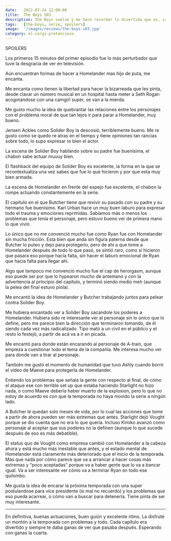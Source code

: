 ```yaml
---
date:   2022-07-24 12:00:00
title:  The Boys S03
description: The Boys vuelve y me hace recordar lo divertida que es, cada capítulo se disfrutaba un montón.
tags:   [the-boys, serie, spoilers]
image:  '/images/reviews/the-boys-s03.jpg'
category: el-corgi-pretencioso
---
```


SPOILERS

Los primeros 15 minutos del primer episodio fue lo más perturbador que tuve la desgracia de ver en televisión.

Aún encuentran formas de hacer a Homelander mas hijo de puta, me encanta.

Me encanta como tienen la libertad para hacer la bizarreada que les pinta, desde clavar un número musical en un hospital hasta meter a Seth Rogan acogotandose con una camgirl super, se van a la mierda.

Me gusto mucho la idea de quebrantar las relaciones entre los personajes con el problema moral de que tan lejos ir para parar a Homelander, muy bueno.

Jensen Ackles como Solider Boy la descosió, terriblemente bueno. Me re gusto como se quedo re atras en el tiempo y tiene opiniones tan rancias sobre todo, lo supo expresar re bien el actor.

La escena de Solider Boy hablando sobre su padre fue buenísima, el chabon sabe actuar muuuy bien.

El flashback del equipo de Solider Boy es excelente, la forma en la que se recontextualiza una vez sabes que fue lo que hicieron y por que esta muy bien armada.

La escena de Homelander en frente del espejo fue excelente, el chabon la rompe actuando constantemente en la serie.

El capítulo en el que Butcher tiene que revivir su pasado con su padre y su hermano fue buenísimo. Karl Urban hace un muy buen laburo para expresar todo el trauma y emociones reprimidas. Sabíamos más o menos los problemas que tenía el personaje, pero estuvo bueno ver de primera mano lo que vivió.

Lo único que no me convenció mucho fue como Ryan fue con Homelander sin mucha fricción. Esta bien que anda sin figura paterna desde que Butcher lo puteo y dejo para protegerlo, pero de ahi a que tome a Homelander después de todo lo que pasó, se sintió raro, como si hicieron que pasara eso porque hacía falta, sin hacer el laburo emocional de Ryan que hacía falta para llegar ahí.

Algo que tampoco me convenció mucho fue el cap de herorgasm, aunque eso puede ser por que lo hypearon mucho de antemano y con la advertencia al principio del capítulo, y terminó siendo medio meh (aunque la pelea del final estuvo piola).

Me encantó la idea de Homelander y Butcher trabajando juntos para pelear contra Solider Boy.

Me hubiera encantado ver a Solider Boy sacandole los poderes a Homelander. Hubiera sido re interesante ver al personaje sin lo único que lo define, pero me parece bien la dirección que terminaron tomando, de él siendo cada vez más radicalizado. Tipo mató a un civil en el público y el resto lo festejó, a partir de acá va a ir en picada.

Me encantó para donde están encarando al personaje de A-train, que empieza a cuestionar todo el tema de la compañía. Me interesa mucho ver para donde van a tirar al personaje.

También me gustó el momento de humanidad que tuvo Ashly cuando borró el video de Maeve para protegerla de Homelander.

Entiendo los problemas que señala la gente con respecto al final, de cómo el ataque ese con terrible set up que estaba haciendo Starlight no hizo nada, o como Maeve debería haber muerto de la explosion, pero lo que no estoy de acuerdo es con que la temporada no haya movido la serie a ningún lado.

A Butcher le quedan solo meses de vida, por lo cual las acciones que tome a partir de ahora pueden ser más extremas que antes. Starlight dejó Vought porque se dio cuenta que no era lo que quería. Incluso Kimiko avanzó como personaje al aceptar que sus poderes no la definen (aunque lo que sucede después de eso es más debatible).

El status quo de Vought como empresa cambió con Homelander a la cabeza ahora y está mucho más inestable que antes, y el estado mental de Homelander está claramente más deteriorado que el inicio de la temporada. Más que nada por cómo parece que va a arrancar a hacer cosas más extremas y “poco aceptadas” porque va a haber gente que lo va a bancar igual. Va a ser interesante ver cómo va a terminar Ryan en todo ese quilombo.

Me gusta la idea de encarar la próxima temporada con una super postulandose para vice presidente (si mal no recuerdo) y los problemas que eso pueda acarrear, o cómo van a buscar para detenerla. Tiene pinta de ser muy interesante.

<hr>

En definitiva, buenas actuaciones, buen guión y excelente ritmo. La disfruté un montón a la temporada con problemas y todo. Cada capítulo era divertido y siempre te daba ganas de ver que pasaba después. Esperando con ganas la cuarta.